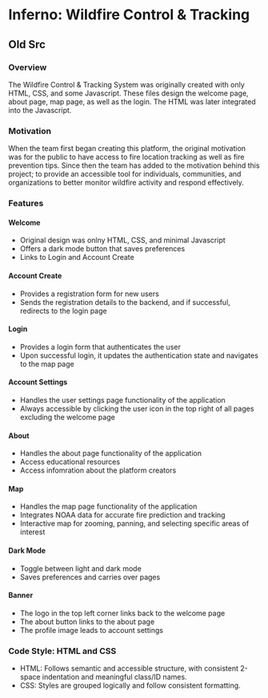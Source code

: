 # Inferno: Wildfire Control & Tracking
## Old Src 
### Overview
The Wildfire Control & Tracking System was originally created with only HTML, CSS, and some Javascript. These files design the welcome page,
about page, map page, as well as the login. The HTML was later integrated into the Javascript.
### Motivation
When the team first began creating this platform, the original motivation was for the public to have access to fire location tracking as well as fire prevention tips. Since then the team has added to the motivation behind this project; to provide an accessible tool for individuals, communities, and organizations to better monitor wildfire activity and respond effectively.
### Features

#### Welcome 
- Original design was onlny HTML, CSS, and minimal Javascript
- Offers a dark mode button that saves preferences
- Links to Login and Account Create

#### Account Create
- Provides a registration form for new users
- Sends the registration details to the backend, and if successful, redirects to the login page

#### Login
- Provides a login form that authenticates the user
- Upon successful login, it updates the authentication state and navigates to the map page

#### Account Settings
- Handles the user settings page functionality of the application
- Always accessible by clicking the user icon in the top right of all pages excluding the welcome page

#### About
- Handles the about page functionality of the application
- Access educational resources
- Access infomration about the platform creators

#### Map
- Handles the map page functionality of the application
- Integrates NOAA data for accurate fire prediction and tracking
- Interactive map for zooming, panning, and selecting specific areas of interest

#### Dark Mode
- Toggle between light and dark mode
- Saves preferences and carries over pages

#### Banner
- The logo in the top left corner links back to the welcome page
- The about button links to the about page
- The profile image leads to account settings

### Code Style: HTML and CSS
- HTML: Follows semantic and accessible structure, with consistent 2-space indentation and meaningful class/ID names. 
- CSS: Styles are grouped logically and follow consistent formatting.



